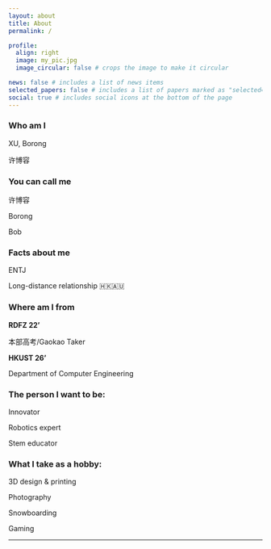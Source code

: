 ```yaml
---
layout: about
title: About
permalink: /

profile:
  align: right
  image: my_pic.jpg
  image_circular: false # crops the image to make it circular

news: false # includes a list of news items
selected_papers: false # includes a list of papers marked as "selected={true}"
social: true # includes social icons at the bottom of the page
---
```


### **Who am I**

XU, Borong

许博容

### **You can call me**

许博容

Borong

Bob

### **Facts about me**

ENTJ

Long-distance relationship 🇭🇰🇦🇺

### **Where am I from**

**RDFZ 22’**

本部高考/Gaokao Taker

**HKUST 26’**

Department of Computer Engineering

### **The person I want to be:**

Innovator

Robotics expert

Stem educator

### **What I take as a hobby:**

3D design & printing

Photography

Snowboarding

Gaming

---
